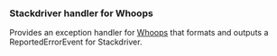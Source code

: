 ### Stackdriver handler for Whoops

Provides an exception handler for [Whoops](https://github.com/filp/whoops) that formats and outputs a ReportedErrorEvent for Stackdriver.
